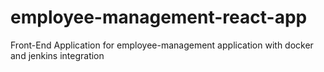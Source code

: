 # employee-management-react-app
Front-End Application for employee-management application with docker and jenkins integration
